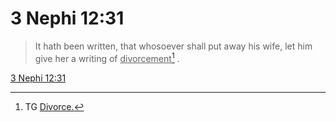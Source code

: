 # 3 Nephi 12:31

> It hath been written, that whosoever shall put away his wife, let him give her a writing of <u>divorcement</u>[^a] .

[3 Nephi 12:31](https://www.churchofjesuschrist.org/study/scriptures/bofm/3-ne/12?lang=eng&id=p31#p31)


[^a]: TG [Divorce.](https://www.churchofjesuschrist.org/study/scriptures/tg/divorce?lang=eng)
